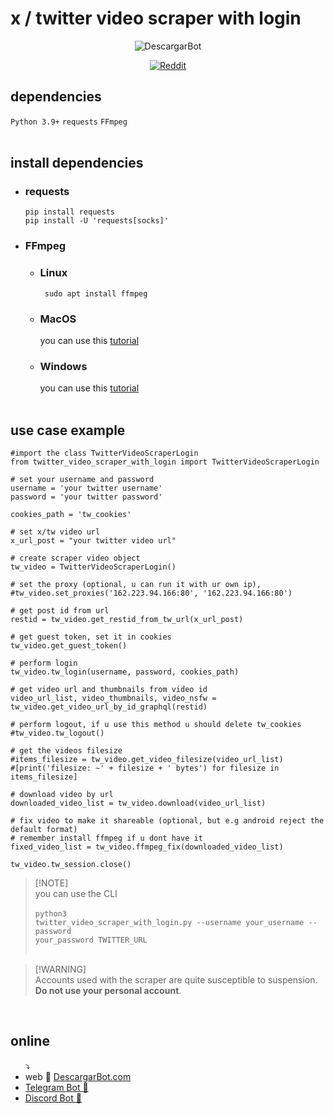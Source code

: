 # x / twitter video scraper with login
<div align="center">
  
![DescargarBot](https://www.descargarbot.com/v/download-github_twitter.png)
  
[![Reddit](https://img.shields.io/badge/on-descargarbot?logo=github&label=status&color=green
)](https://github.com/descargarbot/twitter-video-scraper-login/issues "Twitter with login")
</div>

<h2>dependencies</h2>
<code>Python 3.9+</code>
<code>requests</code>
<code>FFmpeg</code>
<br>
<br>
<h2>install dependencies</h2>
<ul>
<li><h3>requests</h3></li>
  <code>pip install requests</code><br>
  <code>pip install -U 'requests[socks]'</code>
  <br>
<li> <h3>FFmpeg </h3></li>
  <ul>
  <li> <h3> Linux </h3> </li>
  <code> sudo apt install ffmpeg </code>
  <li> <h3>MacOS</h3> </li>
    you can use this <a href="https://bbc.github.io/bbcat-orchestration-docs/installation-mac-manual/" > tutorial</a>
  <li> <h3>Windows</h3> </li>
    you can use this <a href="https://www.wikihow.com/Install-FFmpeg-on-Windows" > tutorial</a>
  </ul>
<br>
</ul>
<h2>use case example</h2>

    #import the class TwitterVideoScraperLogin
    from twitter_video_scraper_with_login import TwitterVideoScraperLogin
    
    # set your username and password
    username = 'your twitter username'
    password = 'your twitter password'
    
    cookies_path = 'tw_cookies'

    # set x/tw video url
    x_url_post = "your twitter video url"

    # create scraper video object
    tw_video = TwitterVideoScraperLogin()

    # set the proxy (optional, u can run it with ur own ip),
    #tw_video.set_proxies('162.223.94.166:80', '162.223.94.166:80')

    # get post id from url
    restid = tw_video.get_restid_from_tw_url(x_url_post)

    # get guest token, set it in cookies
    tw_video.get_guest_token()

    # perform login
    tw_video.tw_login(username, password, cookies_path)

    # get video url and thumbnails from video id
    video_url_list, video_thumbnails, video_nsfw = tw_video.get_video_url_by_id_graphql(restid)

    # perform logout, if u use this method u should delete tw_cookies
    #tw_video.tw_logout()

    # get the videos filesize
    #items_filesize = tw_video.get_video_filesize(video_url_list)
    #[print('filesize: ~' + filesize + ' bytes') for filesize in items_filesize]

    # download video by url
    downloaded_video_list = tw_video.download(video_url_list)

    # fix video to make it shareable (optional, but e.g android reject the default format)
    # remember install ffmpeg if u dont have it
    fixed_video_list = tw_video.ffmpeg_fix(downloaded_video_list)

    tw_video.tw_session.close()
    
  > [!NOTE]\
  >  you can use the CLI
  <br><br>
  > <code>python3 twitter_video_scraper_with_login.py --username your_username --password your_password TWITTER_URL</code>
<br><br>

> [!WARNING]\
> Accounts used with the scraper are quite susceptible to suspension. <b>Do not use your personal account</b>.
<br>
<h2>online</h2>
<ul>
  ⤵
  <li> web 🤖 <a href="https://descargarbot.com" >  DescargarBot.com</a></li>
  <li> <a href="https://t.me/xDescargarBot" > Telegram Bot 🤖 </a></li>
  <li> <a href="https://discord.gg/gcFVruyjeQ" > Discord Bot 🤖 </a></li>
</ul>

